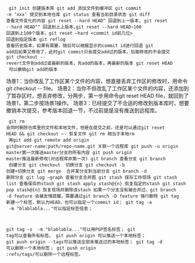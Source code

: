 <code><pre>
git init 创建版本库
git add 添加文件到缓冲区
git commit -m ‘xxx’ 提交到本地仓库
git status 查看当前目录状态
git diff 查看文件变化的内容
git reset --hard HEAD^ 回退到上一版本, git reset --hard HEAD^^ 回退到上上版本,git reset --hard HEAD~100 回退到上100个版本，git reset —hard <commit id前几位>  回退到指定版本
git reflog 查看历史版本，如果有需要，随后可以根据显示的commit id进行回退
git add后如果又修改了，此时git commit只会提交add过的版本，后面修改的不会提交
git checkout -- <file> revert文件到add过或最新的版本，先add的版本，再最新的版本
git reset HEAD <file> 可以撤销git add的版本
</code></pre>
场景1：当你改乱了工作区某个文件的内容，想直接丢弃工作区的修改时，用命令git checkout -- file。
场景2：当你不但改乱了工作区某个文件的内容，还添加到了暂存区时，想丢弃修改，分两步，第一步用命令git reset HEAD file，就回到了场景1，第二步按场景1操作。
场景3：已经提交了不合适的修改到版本库时，想要撤销本次提交，参考版本回退一节，不过前提是没有推送到远程库。

<code><pre>
git rm 会同时删除仓库里的文件和本地文件，但是在提交之前，还是可以通过git reset HEAD && git checkout —- <file>恢复文件
git rm 相当于本地rm <file> 再git add
git remote add origin git@server-name:path/repo-name.git 关联一个远程库
git push -u origin master第一次推送master分支的所有内容
git push origin master推送最新修改(对远程库非第一次)
git branch 查看分支
git branch <name> 创建分支
git checkout <name> 切换分支
git checkout -b <name> 创建+切换分支
git merge <name> 合并某分支到当前分支
git branch -d <name> 删除分支
git log —graph 查看分支合并图
git stash 保存工作现场
git stash list 查看保存的stash
git stash apply stash@{n} 恢复指定的stash
git stash pop stash@{n} 恢复现场并删除该stash
如果一个分支没有被合并过，git branch -d feature 会被友情提醒，需要通过git branch -D feature 强行删除
git tag <name>新建一个标签，默认为HEAD，也可以指定一个commit id；
git tag -a <tagname> -m "blablabla..."可以指定标签信息；

git tag -s <tagname> -m "blablabla..."可以用PGP签名标签；
git tag可以查看所有标签。
git push origin <tagname>可以推送一个本地标签；
git push origin --tags可以推送全部未推送过的本地标签；
git tag -d <tagname>可以删除一个本地标签；
git push origin :refs/tags/<tagname>可以删除一个远程标签。
</code></pre>